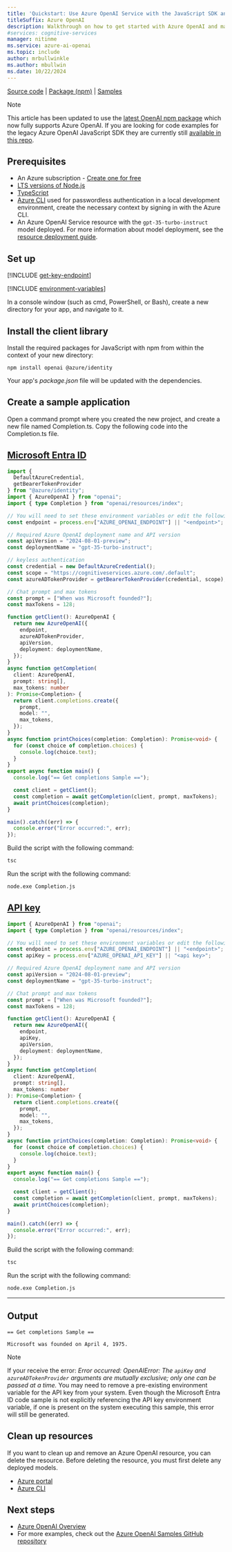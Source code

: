 ```yaml
---
title: 'Quickstart: Use Azure OpenAI Service with the JavaScript SDK and the completions API'
titleSuffix: Azure OpenAI
description: Walkthrough on how to get started with Azure OpenAI and make your first completions call with the JavaScript SDK. 
#services: cognitive-services
manager: nitinme
ms.service: azure-ai-openai
ms.topic: include
author: mrbullwinkle
ms.author: mbullwin
ms.date: 10/22/2024
---
```


[Source code](https://github.com/openai/openai-node) | [Package (npm)](https://www.npmjs.com/package/openai) | [Samples](https://github.com/Azure/azure-sdk-for-js/tree/main/sdk/openai/openai/samples)

> [!NOTE]
> This article has been updated to use the [latest OpenAI npm package](https://www.npmjs.com/package/openai) which now fully supports Azure OpenAI. If you are looking for code examples for the legacy Azure OpenAI JavaScript SDK they are currently still [available in this repo](https://github.com/Azure/azure-sdk-for-js/tree/main/sdk/openai/openai/samples/v2-beta/javascript).

## Prerequisites

- An Azure subscription - [Create one for free](https://azure.microsoft.com/free/cognitive-services?azure-portal=true)
- [LTS versions of Node.js](https://github.com/nodejs/release#release-schedule)
- [TypeScript](https://www.typescriptlang.org/download/)
- [Azure CLI](/cli/azure/install-azure-cli) used for passwordless authentication in a local development environment, create the necessary context by signing in with the Azure CLI.
- An Azure OpenAI Service resource with the `gpt-35-turbo-instruct` model deployed. For more information about model deployment, see the [resource deployment guide](../how-to/create-resource.md).

## Set up

[!INCLUDE [get-key-endpoint](get-key-endpoint.md)]

[!INCLUDE [environment-variables](environment-variables.md)]

In a console window (such as cmd, PowerShell, or Bash), create a new directory for your app, and navigate to it.

## Install the client library

Install the required packages for JavaScript with npm from within the context of your new directory:

```console
npm install openai @azure/identity
```

Your app's _package.json_ file will be updated with the dependencies.


## Create a sample application

Open a command prompt where you created the new project, and create a new file named Completion.ts. Copy the following code into the Completion.ts file.

## [Microsoft Entra ID](#tab/typescript-keyless)

```typescript
import { 
  DefaultAzureCredential, 
  getBearerTokenProvider 
} from "@azure/identity";
import { AzureOpenAI } from "openai";
import { type Completion } from "openai/resources/index";

// You will need to set these environment variables or edit the following values
const endpoint = process.env["AZURE_OPENAI_ENDPOINT"] || "<endpoint>";

// Required Azure OpenAI deployment name and API version
const apiVersion = "2024-08-01-preview";
const deploymentName = "gpt-35-turbo-instruct";

// keyless authentication    
const credential = new DefaultAzureCredential();
const scope = "https://cognitiveservices.azure.com/.default";
const azureADTokenProvider = getBearerTokenProvider(credential, scope);

// Chat prompt and max tokens
const prompt = ["When was Microsoft founded?"];
const maxTokens = 128;

function getClient(): AzureOpenAI {
  return new AzureOpenAI({
    endpoint,
    azureADTokenProvider,
    apiVersion,
    deployment: deploymentName,
  });
}
async function getCompletion(
  client: AzureOpenAI,
  prompt: string[],
  max_tokens: number
): Promise<Completion> {
  return client.completions.create({
    prompt,
    model: "",
    max_tokens,
  });
}
async function printChoices(completion: Completion): Promise<void> {
  for (const choice of completion.choices) {
    console.log(choice.text);
  }
}
export async function main() {
  console.log("== Get completions Sample ==");

  const client = getClient();
  const completion = await getCompletion(client, prompt, maxTokens);
  await printChoices(completion);
}

main().catch((err) => {
  console.error("Error occurred:", err);
});
```

Build the script with the following command:

```cmd
tsc
```

Run the script with the following command:

```cmd
node.exe Completion.js
```

## [API key](#tab/typescript-key)

```typescript
import { AzureOpenAI } from "openai";
import { type Completion } from "openai/resources/index";

// You will need to set these environment variables or edit the following values
const endpoint = process.env["AZURE_OPENAI_ENDPOINT"] || "<endpoint>";
const apiKey = process.env["AZURE_OPENAI_API_KEY"] || "<api key>";

// Required Azure OpenAI deployment name and API version
const apiVersion = "2024-08-01-preview";
const deploymentName = "gpt-35-turbo-instruct";

// Chat prompt and max tokens
const prompt = ["When was Microsoft founded?"];
const maxTokens = 128;

function getClient(): AzureOpenAI {
  return new AzureOpenAI({
    endpoint,
    apiKey,
    apiVersion,
    deployment: deploymentName,
  });
}
async function getCompletion(
  client: AzureOpenAI,
  prompt: string[],
  max_tokens: number
): Promise<Completion> {
  return client.completions.create({
    prompt,
    model: "",
    max_tokens,
  });
}
async function printChoices(completion: Completion): Promise<void> {
  for (const choice of completion.choices) {
    console.log(choice.text);
  }
}
export async function main() {
  console.log("== Get completions Sample ==");

  const client = getClient();
  const completion = await getCompletion(client, prompt, maxTokens);
  await printChoices(completion);
}

main().catch((err) => {
  console.error("Error occurred:", err);
});
```

Build the script with the following command:

```cmd
tsc
```

Run the script with the following command:

```cmd
node.exe Completion.js
```

---

## Output

```output
== Get completions Sample ==

Microsoft was founded on April 4, 1975.
```

> [!NOTE]
> If your receive the error: *Error occurred: OpenAIError: The `apiKey` and `azureADTokenProvider` arguments are mutually exclusive; only one can be passed at a time.* You may need to remove a pre-existing environment variable for the API key from your system. Even though the Microsoft Entra ID code sample is not explicitly referencing the API key environment variable, if one is present on the system executing this sample, this error will still be generated.


## Clean up resources

If you want to clean up and remove an Azure OpenAI resource, you can delete the resource. Before deleting the resource, you must first delete any deployed models.

- [Azure portal](../../multi-service-resource.md?pivots=azportal#clean-up-resources)
- [Azure CLI](../../multi-service-resource.md?pivots=azcli#clean-up-resources)

## Next steps

* [Azure OpenAI Overview](../overview.md)
* For more examples, check out the [Azure OpenAI Samples GitHub repository](https://aka.ms/AOAICodeSamples)
